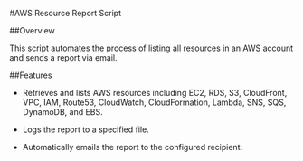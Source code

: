 #AWS Resource Report Script

##Overview

This script automates the process of listing all resources in an AWS account and sends a report via email.

##Features

- Retrieves and lists AWS resources including EC2, RDS, S3, CloudFront, VPC, IAM, Route53, CloudWatch, CloudFormation, Lambda, SNS, SQS, DynamoDB, and EBS.

- Logs the report to a specified file.

- Automatically emails the report to the configured recipient.
